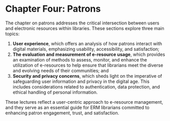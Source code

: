# Chapter Four: Patrons

The chapter on patrons addresses the critical intersection between users and electronic resources within libraries.
These sections explore three main topics:

1. **User experience**, which offers an analysis of how patrons interact with digital materials, emphasizing usability, accessibility, and satisfaction;
2. **The evaluation and measurement of e-resource usage**, which provides an examination of methods to assess, monitor, and enhance the
utilization of e-resources to help ensure that librarians meet the diverse and evolving needs of their communities; and
3. **Security and privacy concerns**, which sheds light on the imperative of safeguarding user information and
privacy in the digital age. This includes considerations related to authentication, data protection, and ethical handling of personal information.

These lectures reflect a user-centric approach to e-resource management, and
they serve as an essential guide for ERM librarians committed to enhancing patron engagement, trust, and satisfaction.

